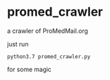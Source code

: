 # promed_crawler
a crawler of ProMedMail.org

just run 
```
python3.7 promed_crawler.py
```
for some magic
